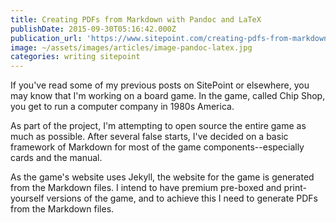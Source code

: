 ```yaml
---
title: Creating PDFs from Markdown with Pandoc and LaTeX
publishDate: 2015-09-30T05:16:42.000Z
publication_url: 'https://www.sitepoint.com/creating-pdfs-from-markdown-with-pandoc-and-latex/'
image: ~/assets/images/articles/image-pandoc-latex.jpg
categories: writing sitepoint
---
```


If you've read some of my previous posts on SitePoint or elsewhere, you may know that I'm working on a board game. In the game, called Chip Shop, you get to run a computer company in 1980s America.

As part of the project, I'm attempting to open source the entire game as much as possible. After several false starts, I've decided on a basic framework of Markdown for most of the game components--especially cards and the manual.

As the game's website uses Jekyll, the website for the game is generated from the Markdown files. I intend to have premium pre-boxed and print-yourself versions of the game, and to achieve this I need to generate PDFs from the Markdown files.
